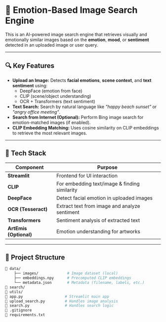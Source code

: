 # 🎨 Emotion-Based Image Search Engine

This is an AI-powered image search engine that retrieves visually and emotionally similar images based on the **emotion**, **mood**, or **sentiment** detected in an uploaded image or user query.

---

## 🔍 Key Features

- **Upload an Image:** Detects **facial emotions**, **scene context**, and **text sentiment** using:
  - DeepFace (emotion from face)
  - CLIP (scene/object understanding)
  - OCR + Transformers (text sentiment)
- **Text Search:** Search by natural language like _"happy beach sunset"_ or _"angry office meeting"_.
- **Search from Internet (Optional):** Perform Bing image search for emotion-matched images (if enabled).
- **CLIP Embedding Matching:** Uses cosine similarity on CLIP embeddings to retrieve the most relevant images.

---

## 🧠 Tech Stack

| Component        | Purpose                                           |
|------------------|---------------------------------------------------|
| **Streamlit**     | Frontend for UI interaction                      |
| **CLIP**          | For embedding text/image & finding similarity    |
| **DeepFace**      | Detect facial emotion in uploaded images         |
| **OCR (Tesseract)** | Extract text from image and analyze sentiment |
| **Transformers**  | Sentiment analysis of extracted text             |
| **ArtEmis (Optional)** | Emotion understanding for artworks         |

---

## 📁 Project Structure

```bash
📂 data/
    ├── images/             # Image dataset (local)
    ├── embeddings.npy      # Precomputed CLIP embeddings
    └── metadata.json       # Metadata (filename, labels, etc.)
📂 search/
📂 utils/
📄 app.py                   # Streamlit main app
📄 upload_search.py         # Handles image analysis
📄 search.py                # Handles search logic
📄 .gitignore
📄 requirements.txt
